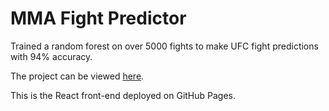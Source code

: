 # MMA Fight Predictor 

Trained a random forest on over 5000 fights to make UFC fight predictions with 94% accuracy.

The project can be viewed [here](https://jdhushenthen.github.io/mma-fight-predictor/).

This is the React front-end deployed on GitHub Pages.
